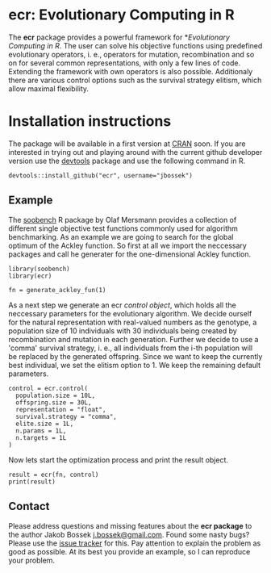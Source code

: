 # ecr: Evolutionary Computing in R

The **ecr** package provides a powerful framework for **Evolutionary Computing in R*. The user can solve his objective functions using predefined evolutionary operators, i. e., operators for mutation, recombination and so on for several common representations, with only a few lines of code. Extending the framework with own operators is also possible. Additionaly there are various control options such as the survival strategy elitism, which allow maximal flexibility.

# Installation instructions

The package will be available in a first version at [CRAN](http://cran.r-project.org) soon. If you are interested in trying out and playing around with the current github developer version use the [devtools](https://github.com/hadley/devtools) package and use the following command in R.

```splus
devtools::install_github("ecr", username="jbossek")
```

## Example

The [soobench](http://cran.r-project.org/web/packages/soobench/index.html) R package by Olaf Mersmann provides a collection of different single objective test functions commonly used for algorithm benchmarking. As an example we are going to search for the global optimum of the Ackley function. So first at all we import the neccessary packages and call he generater for the one-dimensional Ackley function.

```splus
library(soobench)
library(ecr)

fn = generate_ackley_fun(1)
```

As a next step we generate an ecr *control object*, which holds all the neccessary parameters for the evolutionary algorithm. We decide ourself for the natural representation with real-valued numbers as the genotype, a population size of 10 individuals with 30 individuals being created by recombination and mutation in each generation. Further we decide to use a 'comma' survival strategy, i. e., all individuals from the i-th population will be replaced by the generated offspring. Since we want to keep the currently best individual, we set the elitism option to 1. We keep the remaining default parameters.

```splus
control = ecr.control(
  population.size = 10L,
  offspring.size = 30L,
  representation = "float",
  survival.strategy = "comma",
  elite.size = 1L,
  n.params = 1L,
  n.targets = 1L
)
```

Now lets start the optimization process and print the result object.

```splus
result = ecr(fn, control)
print(result)
```

## Contact

Please address questions and missing features about the **ecr package** to the author Jakob Bossek <j.bossek@gmail.com>. Found some nasty bugs? Please use the [issue tracker](https://github.com/jbossek/ecr/issues) for this. Pay attention to explain the problem as good as possible. At its best you provide an example, so I can reproduce your problem.



